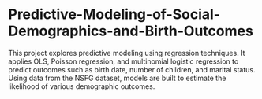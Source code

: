 # Predictive-Modeling-of-Social-Demographics-and-Birth-Outcomes
This project explores predictive modeling using regression techniques. It applies OLS, Poisson regression, and multinomial logistic regression to predict outcomes such as birth date, number of children, and marital status. Using data from the NSFG dataset, models are built to estimate the likelihood of various demographic outcomes.
